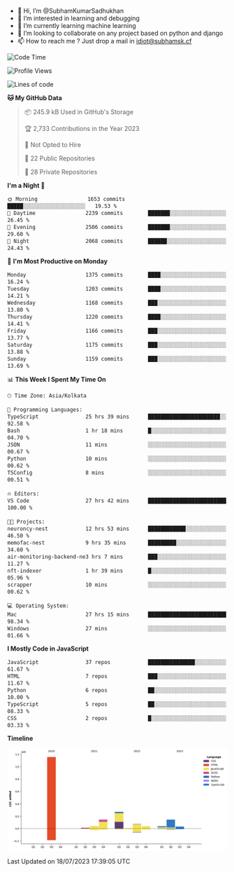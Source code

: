 - 👋 Hi, I’m @SubhamKumarSadhukhan
- 👀 I’m interested in learning and debugging
- 🌱 I’m currently learning machine learning
- 💞️ I’m looking to collaborate on any project based on python and django
- 📫 How to reach me ?
      Just drop a mail in idiot@subhamsk.cf

<!---
SubhamKumarSadhukhan/SubhamKumarSadhukhan is a ✨ special ✨ repository because its `README.md` (this file) appears on your GitHub profile.
You can click the Preview link to take a look at your changes.
--->


<!--START_SECTION:waka-->
![Code Time](http://img.shields.io/badge/Code%20Time-1%2C343%20hrs%209%20mins-blue)

![Profile Views](http://img.shields.io/badge/Profile%20Views-0-blue)

![Lines of code](https://img.shields.io/badge/From%20Hello%20World%20I%27ve%20Written-2.0%20million%20lines%20of%20code-blue)

**🐱 My GitHub Data** 

> 📦 245.9 kB Used in GitHub's Storage 
 > 
> 🏆 2,733 Contributions in the Year 2023
 > 
> 🚫 Not Opted to Hire
 > 
> 📜 22 Public Repositories 
 > 
> 🔑 28 Private Repositories 
 > 
**I'm a Night 🦉** 

```text
🌞 Morning                1653 commits        █████░░░░░░░░░░░░░░░░░░░░   19.53 % 
🌆 Daytime                2239 commits        ███████░░░░░░░░░░░░░░░░░░   26.45 % 
🌃 Evening                2506 commits        ███████░░░░░░░░░░░░░░░░░░   29.60 % 
🌙 Night                  2068 commits        ██████░░░░░░░░░░░░░░░░░░░   24.43 % 
```
📅 **I'm Most Productive on Monday** 

```text
Monday                   1375 commits        ████░░░░░░░░░░░░░░░░░░░░░   16.24 % 
Tuesday                  1203 commits        ████░░░░░░░░░░░░░░░░░░░░░   14.21 % 
Wednesday                1168 commits        ███░░░░░░░░░░░░░░░░░░░░░░   13.80 % 
Thursday                 1220 commits        ████░░░░░░░░░░░░░░░░░░░░░   14.41 % 
Friday                   1166 commits        ███░░░░░░░░░░░░░░░░░░░░░░   13.77 % 
Saturday                 1175 commits        ███░░░░░░░░░░░░░░░░░░░░░░   13.88 % 
Sunday                   1159 commits        ███░░░░░░░░░░░░░░░░░░░░░░   13.69 % 
```


📊 **This Week I Spent My Time On** 

```text
🕑︎ Time Zone: Asia/Kolkata

💬 Programming Languages: 
TypeScript               25 hrs 39 mins      ███████████████████████░░   92.58 % 
Bash                     1 hr 18 mins        █░░░░░░░░░░░░░░░░░░░░░░░░   04.70 % 
JSON                     11 mins             ░░░░░░░░░░░░░░░░░░░░░░░░░   00.67 % 
Python                   10 mins             ░░░░░░░░░░░░░░░░░░░░░░░░░   00.62 % 
TSConfig                 8 mins              ░░░░░░░░░░░░░░░░░░░░░░░░░   00.51 % 

🔥 Editors: 
VS Code                  27 hrs 42 mins      █████████████████████████   100.00 % 

🐱‍💻 Projects: 
neuroncy-nest            12 hrs 53 mins      ████████████░░░░░░░░░░░░░   46.50 % 
memofac-nest             9 hrs 35 mins       █████████░░░░░░░░░░░░░░░░   34.60 % 
air-monitoring-backend-ne3 hrs 7 mins        ███░░░░░░░░░░░░░░░░░░░░░░   11.27 % 
nft-indexer              1 hr 39 mins        █░░░░░░░░░░░░░░░░░░░░░░░░   05.96 % 
scrapper                 10 mins             ░░░░░░░░░░░░░░░░░░░░░░░░░   00.62 % 

💻 Operating System: 
Mac                      27 hrs 15 mins      █████████████████████████   98.34 % 
Windows                  27 mins             ░░░░░░░░░░░░░░░░░░░░░░░░░   01.66 % 
```

**I Mostly Code in JavaScript** 

```text
JavaScript               37 repos            ███████████████░░░░░░░░░░   61.67 % 
HTML                     7 repos             ███░░░░░░░░░░░░░░░░░░░░░░   11.67 % 
Python                   6 repos             ██░░░░░░░░░░░░░░░░░░░░░░░   10.00 % 
TypeScript               5 repos             ██░░░░░░░░░░░░░░░░░░░░░░░   08.33 % 
CSS                      2 repos             █░░░░░░░░░░░░░░░░░░░░░░░░   03.33 % 
```



**Timeline**

![Lines of Code chart](https://raw.githubusercontent.com/SubhamKumarSadhukhan/SubhamKumarSadhukhan/main/assets/bar_graph.png)


 Last Updated on 18/07/2023 17:39:05 UTC
<!--END_SECTION:waka-->
